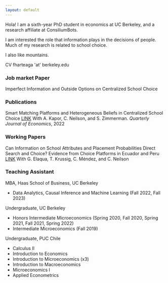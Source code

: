 ```yaml
---
layout: default
---
```


Hola! I am a sixth-year PhD student in economics at UC Berkeley, and a research affiliate at ConsiliumBots. 

I am interested the role that information plays in the decisions of people. Much of my research is related to school choice.

I also like mountains.

CV
fharteaga 'at' berkeley.edu



### Job market Paper

Imperfect Information and Outside Options on Centralized School Choice

### Publications
Smart Matching Platforms and Heterogeneous Beliefs in Centralized School Choice
[LINK](https://academic.oup.com/qje/article/137/3/1791/6544686)
With A. Kapor, C. Neilson, and S. Zimmerman. _Quarterly Journal of Economics_, 2022

### Working Papers

Can Information on School Attributes and Placement Probabilities Direct Search and Choice? Evidence from Choice Platforms in Ecuador and Peru
[LINK](https://publications.iadb.org/en/can-information-school-attributes-and-placement-probabilities-direct-search-and-choice-evidence)
With G. Elaqua, T. Krussig, C. Méndez, and C. Neilson

### Teaching Assistant
 MBA, Haas School of Business, UC Berkeley
*   Data Analytics, Causal Inference and Machine Learning (Fall 2022, Fall 2023)

 Undergraduate, UC Berkeley
*   Honors Intermediate Microeconomics (Spring 2020, Fall 2020, Spring 2021, Fall 2021, Spring 2022)
*   Intermediate Microeconomics (Fall 2019)

 Undergraduate, PUC Chile
 *   Calculus II
 *   Introduction to Economics 
 *   Introduction to Microeconomics (x3) 
 *   Introduction to Macroeconomics
 *   Microeconomics I
 *   Applied Econometrics

